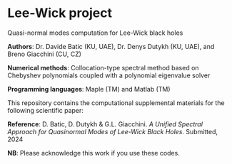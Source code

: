 # Lee-Wick project
Quasi-normal modes computation for Lee-Wick black holes

**Authors**: Dr. Davide Batic (KU, UAE), Dr. Denys Dutykh (KU, UAE), and Breno Giacchini (CU, CZ)

**Numerical methods**: Collocation-type spectral method based on Chebyshev polynomials coupled with a polynomial eigenvalue solver

**Programming languages**: Maple (TM) and Matlab (TM)

This repository contains the computational supplemental materials for the following scientific paper:

**Reference**: D. Batic, D. Dutykh & G.L. Giacchini. *A Unified Spectral Approach for Quasinormal Modes of Lee-Wick Black Holes*. Submitted, 2024

**NB**: Please acknowledge this work if you use these codes.
